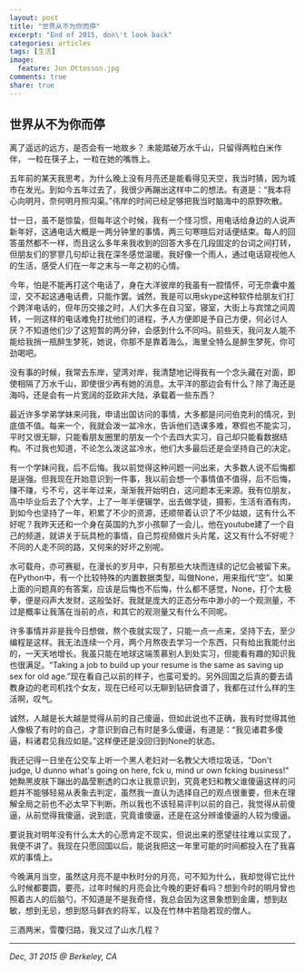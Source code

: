 ```yaml
---
layout: post
title: "世界从不为你而停"
excerpt: "End of 2015, don\'t look back"
categories: articles
tags: [生活]
image:
  feature: Jon Ottosson.jpg
comments: true
share: true
---
```

世界从不为你而停
---

离了遥远的远方，是否会有一地故乡？
未能踏破万水千山，只留得两粒白米作伴，
一粒在筷子上，一粒在她的嘴唇上。

五年前的某天我思考，为什么晚上没有月亮还是能看得见天空，我当时猜，因为城市在发光。到如今五年过去了，我很少再蹦出这样中二的想法。有道是：“我本将心向明月，奈何明月照沟渠。”伟岸的时间已经足够把我当时脑海中的原野吹散。

廿一日，虽不是惊蛰，但每年这个时候，我有一个怪习惯，用电话给身边的人说声新年好，这通电话大概是一两分钟里的事情，两三句寒暄后对话便结束。每人的回答虽然都不一样，而且这么多年来我收到的回答大多在几段固定的台词之间打转，但朋友们的寥寥几句却让我在深冬感觉温暖。我好像一个雨人，通过电话窥视他人的生活，感受人们在一年之末与一年之初的心情。

今年，怕是不能再打这个电话了，身在大洋彼岸的我虽有一腔情怀，可无奈囊中羞涩，交不起这通电话费，只能作罢。诚然，我是可以用skype这种软件给朋友们打个跨洋电话的，但年历交接之时，人们大多在自习室，寝室，大街上与宾馆之间周转，一则这样的电话难免打扰他们的进程，予人方便即是予自己方便，何必讨人厌？不知道他们少了这短暂的两分钟，会感到什么不同吗。前些天，我问友人能不能给我捎一瓶醉生梦死，她说，你那不是靠着海么，海里全特么是醉生梦死，你可劲喝吧。

没有事的时候，我常去东岸，望湾对岸，我清楚地记得我有一个念头藏在对面，即使相隔了万水千山，即使很少再有她的消息。太平洋的那边会有什么？除了海还是海吗，还是会有一片宽阔的亚欧非大陆，承载着一些东西？

最近许多学弟学妹来问我，申请出国访问的事情，大多都是问问伯克利的情况，到底值不值。每来一个，我就会泼一盆冷水，告诉他们选课多难，寒假也不能实习，平时又很无聊，只能看朋友圈里的朋友一个个去四大实习，自己却只能看数据结构。不过我也知道，不论怎么泼这盆冷水，他们大多最后还是会坚持自己的决定。

有一个学妹问我，后不后悔。我以前觉得这种问题一问出来，大多数人说不后悔都是逞强。但我现在开始意识到一件事，我以前会想一个事情值不值得，后不后悔，赚不赚，亏不亏，这半年过来，渐渐我开始明白，这问题本无来源。我有位朋友，高中毕业后去了个大学，上了一年半便辍学，出去做学徒，摄影，生活有酒有肉，到如今也坚持了一年，积累了不少的资源，还顺带着认识了不少姑娘，这有什么不好呢？我昨天还和一个身在英国的九岁小孩聊了一会儿，他在youtube建了一个自己的频道，就讲关于玩具枪的事情，自己剪视频做片头片尾，这又有什么不好呢？不同的人走不同的路，又何来的好坏之别呢。

水可载舟，亦可赛艇，在漫长的岁月中，只有那些大块而连续的记忆会被留下来。在Python中，有一个比较特殊的内置数据类型，叫做None，用来指代“空”。如果上面的问题真的有答案，应该是后悔也不后悔，什么都不感觉，None，打个太极拳，便是闷声大发财，这般坠好。我就是庞大的正态分布中渺小的一个观测量，不过是概率让我落在当前的点，和其它的观测量又有什么不同呢。

许多事情并非是我今日想做，熬个夜就实现了，只能一点一点来，坚持下去，至少编程是这样。我无法连续一个月，两个月熬夜去学习一个东西，只有给出我能付出的，一天天地增长。我虽只能在地球这端羡慕别人到处实习，但能看有趣的知识我也很满足。“Taking a job to build up your resume is the same as saving up sex for old age.”现在看自己以前的样子，也蛮可爱的。另外回国之后真的要去请教身边的老司机找个女友，现在已经可以无聊到钻研食谱了，我都在过什么样的生活啊，叹气。

诚然，人越是长大越是觉得从前的自己傻逼，但如此说也不正确，我有时觉得其他人像极了有时的自己，才意识到自己有时是多么傻逼，有道是：“我见诸君多傻逼，料诸君见我应如是。”这样便还是没回归到None的状态。

我还记得一日坐在公交车上听一个黑人老妇对一名教父大喷垃圾话，"Don't judge, U dunno what's going on here, fck u, mind ur own fcking business!" 她黝黑皮肤下蹦出的晶莹剔透的口水让我意识到，究竟老妇和教父谁傻逼这样的问题并不能够轻易从表象去判定，虽然我一直认为选择自己的观点很重要，但未在理解全局之前也不必太早下判断。所以我也不该轻易评判以前的自己，我觉得从前傻逼，从前觉得我傻逼，说到底，究竟谁傻逼，还是在这分辨谁傻逼的人较为傻逼。

要说我对明年没有什么太大的心愿肯定不现实，但说出来的愿望往往难以实现了，我便不讲了。我现在只愿回国以后，能说我把这一年里可能的时间都投入在了我喜欢的事情上。

今晚满月当空，虽然这月亮不是中秋时分的月亮，可不知为什么，我却觉得它比什么时候都要圆，要亮，过年时候的月亮会比今晚的更好看吗？想到今时的明月曾也照着古人的后脑勺，不知道是不是我奇怪，我总会因为这景象想到金庸，想到赵敏，想到无忌，想到怒马鲜衣的将军，以及在竹林中若隐若现的僧人。

三酒两米，雪覆归路，我又过了山水几程？

----
*Dec, 31 2015 @ Berkeley, CA*

